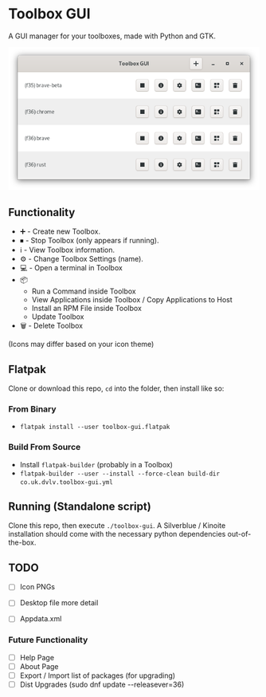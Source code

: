 # Toolbox GUI
A GUI manager for your toolboxes, made with Python and GTK.

![screenshot](screenshot.png)

## Functionality
- :heavy_plus_sign: - Create new Toolbox.
- ⏹ - Stop Toolbox (only appears if running).
- :information_source: - View Toolbox information.
- :gear: - Change Toolbox Settings (name).
- :computer: - Open a terminal in Toolbox
- :package:
    - Run a Command inside Toolbox
    - View Applications inside Toolbox / Copy Applications to Host
    - Install an RPM File inside Toolbox
    - Update Toolbox
- :wastebasket: - Delete Toolbox

(Icons may differ based on your icon theme)

## Flatpak
Clone or download this repo, `cd` into the folder, then install like so:

### From Binary
- `flatpak install --user toolbox-gui.flatpak`

### Build From Source
- Install `flatpak-builder` (probably in a Toolbox)
- `flatpak-builder --user --install --force-clean build-dir co.uk.dvlv.toolbox-gui.yml`

## Running (Standalone script)
Clone this repo, then execute `./toolbox-gui`. A Silverblue / Kinoite installation should come with the necessary python dependencies out-of-the-box.

## TODO
- [ ] Icon PNGs
- [ ] Desktop file more detail
- [ ] Appdata.xml


### Future Functionality
- [ ] Help Page
- [ ] About Page
- [ ] Export / Import list of packages (for upgrading)
- [ ] Dist Upgrades (sudo dnf update --releasever=36)
